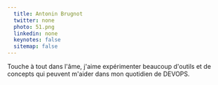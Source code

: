 ```yaml
---
  title: Antonin Brugnot
  twitter: none
  photo: 51.png
  linkedin: none
  keynotes: false
  sitemap: false
---
```

Touche à tout dans l'âme, j'aime expérimenter beaucoup d'outils et de concepts qui peuvent m'aider dans mon quotidien de DEVOPS.

